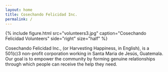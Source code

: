 ```yaml
---
layout: home
title: Cosechando Felicidad Inc.
permalink: /
---
```


{% include figure.html src="volunteers3.jpg" caption="Cosechando Felicidad Volunteers" side="right" size="half" %}

Cosechando Felicidad Inc., (or Harvesting Happiness, in English), is a 501(c)3 non-profit corporation working in Santa Maria de Jesús, Guatemala. Our goal is to empower the community by forming genuine relationships through which people can receive the help they need.
